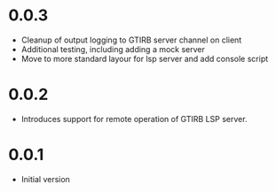 # 0.0.3

- Cleanup of output logging to GTIRB server channel on client
- Additional testing, including adding a mock server
- Move to more standard layour for lsp server and add console script

# 0.0.2

* Introduces support for remote operation of GTIRB LSP server.

# 0.0.1

* Initial version
